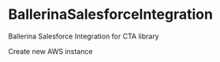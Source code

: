 # BallerinaSalesforceIntegration
Ballerina Salesforce Integration for CTA library

Create new AWS instance
